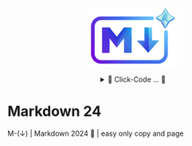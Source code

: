 <!-- logo IMG -->
<p align="center">
    <img width="180" src="https://raw.githubusercontent.com/bastndev/Markdown-24/main/IMG/logo.png?token=GHSAT0AAAAAACMP34DO4XD2DHWIE7FXN7ZSZNK4S4Q">
</p>

<!-- code IMG -->
<details >
<summary align="center">👾 Click-Code ... 👾</summary>

```
<p align="center">
    <img width="180" src="https://raw.githubusercontent.com/bastndev/Markdown-24/main/IMG/logo.png?token=GHSAT0AAAAAACMP34DO4XD2DHWIE7FXN7ZSZNK4S4Q">
</p>
```
</details>

# Markdown 24
M-(↓) | Markdown 2024 🔽 | easy only copy and page


